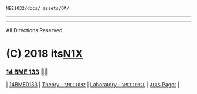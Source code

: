 `MEE1032/docs/ assets/DA/`


---
---

All Directions Reserved.
# (C) 2018 its[N1X](https://N1X.site)
### [14 BME 133](https://14bme0133.github.io>) 📴🦄 

| [14BME0133](https://14bme0133.github.io/) | [Theory - `\MEE1032`](https://14bme0133.github.io/MEE1032) | [Laboratory - `\MEE1032L`](https://14bme0133.github.io/MEE1032L) | [`ALLS` Pager](https://14bme0133.github.io/ALLS) |
